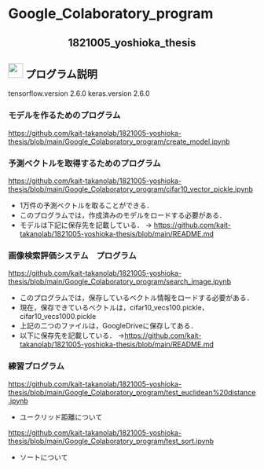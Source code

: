 # Google_Colaboratory_program
<h2 align="center">1821005_yoshioka_thesis</h2>


## <img src="https://icooon-mono.com/i/icon_16004/icon_160041_64.png" height="30px;" /> プログラム説明

tensorflow.version 2.6.0
keras.version 2.6.0

### モデルを作るためのプログラム
https://github.com/kait-takanolab/1821005-yoshioka-thesis/blob/main/Google_Colaboratory_program/create_model.ipynb

### 予測ベクトルを取得するためのプログラム
https://github.com/kait-takanolab/1821005-yoshioka-thesis/blob/main/Google_Colaboratory_program/cifar10_vector_pickle.ipynb
- 1万件の予測ベクトルを取ることができる．
- このプログラムでは，作成済みのモデルをロードする必要がある．
- モデルは下記に保存先を記載している．
-> https://github.com/kait-takanolab/1821005-yoshioka-thesis/blob/main/README.md

### 画像検索評価システム　プログラム
https://github.com/kait-takanolab/1821005-yoshioka-thesis/blob/main/Google_Colaboratory_program/search_image.ipynb
- このプログラムでは，保存しているベクトル情報をロードする必要がある．
- 現在，保存できているベクトルは，cifar10_vecs100.pickle，cifar10_vecs1000.pickle
- 上記の二つのファイルは，GoogleDriveに保存してある．
- 以下に保存先を記載している．
->https://github.com/kait-takanolab/1821005-yoshioka-thesis/blob/main/README.md

### 練習プログラム
https://github.com/kait-takanolab/1821005-yoshioka-thesis/blob/main/Google_Colaboratory_program/test_euclidean%20distance.ipynb
- ユークリッド距離について

https://github.com/kait-takanolab/1821005-yoshioka-thesis/blob/main/Google_Colaboratory_program/test_sort.ipynb
- ソートについて
